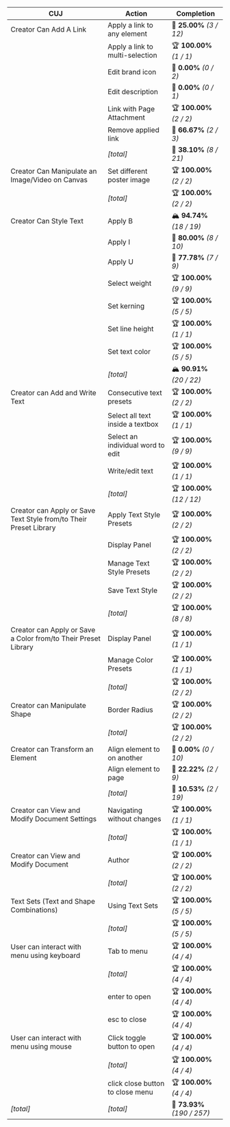| **CUJ**                                                           | **Action**                        | **Completion**              |
| ----------------------------------------------------------------- | --------------------------------- | --------------------------- |
| Creator Can Add A Link                                            | Apply a link to any element       | 🚨 **25.00%** *(3 / 12)*    |
|                                                                   | Apply a link to multi-selection   | 🏆 **100.00%** *(1 / 1)*    |
|                                                                   | Edit brand icon                   | 🚨 **0.00%** *(0 / 2)*      |
|                                                                   | Edit description                  | 🚨 **0.00%** *(0 / 1)*      |
|                                                                   | Link with Page Attachment         | 🏆 **100.00%** *(2 / 2)*    |
|                                                                   | Remove applied link               | 🛴 **66.67%** *(2 / 3)*     |
|                                                                   | *[total]*                         | 🚨 **38.10%** *(8 / 21)*    |
| Creator Can Manipulate an Image/Video on Canvas                   | Set different poster image        | 🏆 **100.00%** *(2 / 2)*    |
|                                                                   | *[total]*                         | 🏆 **100.00%** *(2 / 2)*    |
| Creator Can Style Text                                            | Apply B                           | 🏔️ **94.74%** *(18 / 19)*  |
|                                                                   | Apply I                           | 🛴 **80.00%** *(8 / 10)*    |
|                                                                   | Apply U                           | 🛴 **77.78%** *(7 / 9)*     |
|                                                                   | Select weight                     | 🏆 **100.00%** *(9 / 9)*    |
|                                                                   | Set kerning                       | 🏆 **100.00%** *(5 / 5)*    |
|                                                                   | Set line height                   | 🏆 **100.00%** *(1 / 1)*    |
|                                                                   | Set text color                    | 🏆 **100.00%** *(5 / 5)*    |
|                                                                   | *[total]*                         | 🏔️ **90.91%** *(20 / 22)*  |
| Creator can Add and Write Text                                    | Consecutive text presets          | 🏆 **100.00%** *(2 / 2)*    |
|                                                                   | Select all text inside a textbox  | 🏆 **100.00%** *(1 / 1)*    |
|                                                                   | Select an individual word to edit | 🏆 **100.00%** *(9 / 9)*    |
|                                                                   | Write/edit text                   | 🏆 **100.00%** *(1 / 1)*    |
|                                                                   | *[total]*                         | 🏆 **100.00%** *(12 / 12)*  |
| Creator can Apply or Save Text Style from/to Their Preset Library | Apply Text Style Presets          | 🏆 **100.00%** *(2 / 2)*    |
|                                                                   | Display Panel                     | 🏆 **100.00%** *(2 / 2)*    |
|                                                                   | Manage Text Style Presets         | 🏆 **100.00%** *(2 / 2)*    |
|                                                                   | Save Text Style                   | 🏆 **100.00%** *(2 / 2)*    |
|                                                                   | *[total]*                         | 🏆 **100.00%** *(8 / 8)*    |
| Creator can Apply or Save a Color from/to Their Preset Library    | Display Panel                     | 🏆 **100.00%** *(1 / 1)*    |
|                                                                   | Manage Color Presets              | 🏆 **100.00%** *(1 / 1)*    |
|                                                                   | *[total]*                         | 🏆 **100.00%** *(2 / 2)*    |
| Creator can Manipulate Shape                                      | Border Radius                     | 🏆 **100.00%** *(2 / 2)*    |
|                                                                   | *[total]*                         | 🏆 **100.00%** *(2 / 2)*    |
| Creator can Transform an Element                                  | Align element to on another       | 🚨 **0.00%** *(0 / 10)*     |
|                                                                   | Align element to page             | 🚨 **22.22%** *(2 / 9)*     |
|                                                                   | *[total]*                         | 🚨 **10.53%** *(2 / 19)*    |
| Creator can View and Modify Document Settings                     | Navigating without changes        | 🏆 **100.00%** *(1 / 1)*    |
|                                                                   | *[total]*                         | 🏆 **100.00%** *(1 / 1)*    |
| Creator can View and Modify Document                              | Author                            | 🏆 **100.00%** *(2 / 2)*    |
|                                                                   | *[total]*                         | 🏆 **100.00%** *(2 / 2)*    |
| Text Sets (Text and Shape Combinations)                           | Using Text Sets                   | 🏆 **100.00%** *(5 / 5)*    |
|                                                                   | *[total]*                         | 🏆 **100.00%** *(5 / 5)*    |
| User can interact with menu using keyboard                        | Tab to menu                       | 🏆 **100.00%** *(4 / 4)*    |
|                                                                   | *[total]*                         | 🏆 **100.00%** *(4 / 4)*    |
|                                                                   | enter to open                     | 🏆 **100.00%** *(4 / 4)*    |
|                                                                   | esc to close                      | 🏆 **100.00%** *(4 / 4)*    |
| User can interact with menu using mouse                           | Click toggle button to open       | 🏆 **100.00%** *(4 / 4)*    |
|                                                                   | *[total]*                         | 🏆 **100.00%** *(4 / 4)*    |
|                                                                   | click close button to close menu  | 🏆 **100.00%** *(4 / 4)*    |
| *\[total\]*                                                       | *\[total\]*                       | 🛴 **73.93%** *(190 / 257)* |